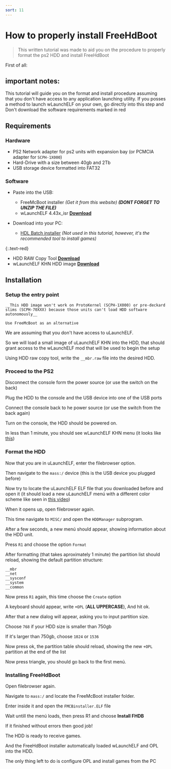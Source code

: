 ```yaml
---
sort: 11
---
```


# How to properly install FreeHdBoot 

> This written tutorial was made to aid you on the procedure to properly format the ps2 HDD and install FreeHdBoot

First of all: 

## important notes:

This tutorial will guide you on the format and install procedure assuming that you don't have access to any application launching utility.
If you posses a method to launch wLaunchELF on your own, go directly into this step and Don't download the software requirements marked in red

## Requirements

### Hardware

- PS2 Network adapter for ps2 units with expansion bay (or PCMCIA adapter for `SCPH-1X000`)
- Hard-Drive with a size between 40gb and 2Tb
- USB storage device formatted into FAT32

### Software
- Paste into the USB:
  - FreeMcBoot installer _(Get it from this website) **(DONT FORGET TO UNZIP THE FILE)**_
  - wLaunchELF 4.43x_isr [__Download__](https://github.com/israpps/wLaunchELF_ISR/releases/download/latest/BOOT.ELF)

- Download into your PC:
  - [HDL Batch installer](https://www.psx-place.com/resources/hdl-batch-installer.1173/) _(Not used in this tutorial, however, it's the recommended tool to install games)_

{:.text-red}
  - HDD RAW Copy Tool [__Download__](https://hddguru.com/software/HDD-Raw-Copy-Tool/)
  - wLaunchELF KHN HDD image [__Download__](https://github.com/israpps/FreeMcBoot-Installer/raw/gh-pages/__mbr.raw)


## Installation

### Setup the entry point

```note
__This HDD image won't work on ProtoKernel (SCPH-1X000) or pre-deckard slims (SCPH-70XXX) because those units can't load HDD software autonomously__

Use FreeMcBoot as an alternative
```

We are assuming that you don't have access to uLaunchELF.

So we will load a small image of uLaunchELF KHN into the HDD, that should grant access to the wLaunchELF mod that will be used to begin the setup

Using HDD raw copy tool, write the `__mbr.raw` file into the desired HDD.


### Proceed to the PS2

Disconnect the console form the power source (or use the switch on the back)

Plug the HDD to the console and the USB device into one of the USB ports

Connect the console back to he power source (or use the switch from the back again)

Turn on the console, the HDD should be powered on.

In less than 1 minute, you should see wLaunchELF KHN menu (it looks like [this](https://i.ibb.co/j3tPjFD/ule.png))

### Format the HDD

Now that you are in uLaunchELF, enter the filebrowser option.

Then navigate to the `mass:/` device (this is the USB device you plugged before)

Now try to locate the uLaunchELF ELF file that you downloaded before and open it (it should load a new uLaunchELF menú with a different color scheme like seen in [this video](https://youtu.be/AjPm9Pv8jd4))

When it opens up, open filebrowser again.

This time navigate to `MISC/` and open the `HDDManager` subprogram.

After a few seconds, a new menú should appear, showing information about the HDD unit.

Press `R1` and choose the option `Format`

After formatting (that takes aproximately 1 minute) the partition list should reload, showing the default partition structure:

```console
__mbr
__net
__sysconf
__system
__common
```

Now press `R1` again, this time choose the `Create` option

A keyboard should appear, write `+OPL` (__ALL UPPERCASE__), And hit ok.

After that a new dialog will appear, asking you to input partition size.

Choose `768` if your HDD size is smaller than 750gb

If it's larger than 750gb, choose `1024` or `1536` 

Now press ok, the partition table should reload, showing the new `+OPL` partition at the end of the list


Now press triangle, you should go back to the first menú.

### Installing FreeHdBoot

Open filebrowser again.

Navigate to `mass:/` and locate the FreeMcBoot installer folder.

Enter inside it and open the `FMCBinstaller.ELF` file

Wait untill the menú loads, then press R1 and choose __Install FHDB__

If it finished without errors then good job!

The HDD is ready to receive games.

And the FreeHdBoot installer automatically loaded wLaunchELF and OPL into the HDD.

The only thing left to do is configure OPL and install games from the PC

